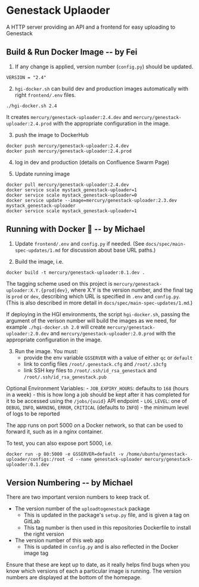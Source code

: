 # Genestack Uplaoder

A HTTP server providing an API and a frontend for easy uploading to Genestack

## Build & Run Docker Image -- by Fei

1. If any change is applied, version number (`config.py`) should be updated.

```
VERSION = "2.4"
```

2. `hgi-docker.sh` can build dev and production images automatically with right `frontend/.env` files. 

```
./hgi-docker.sh 2.4
```
It creates `mercury/genestack-uploader:2.4.dev` and `mercury/genestack-uploader:2.4.prod` with the appropriate configuration in the image.

3. push the image to DockerHub

```
docker push mercury/genestack-uploader:2.4.dev
docker push mercury/genestack-uploader:2.4.prod
```

4. log in dev and production (details on Confluence Swarm Page)

5. Update running image

```
docker pull mercury/genestack-uploader:2.4.dev
docker service scale mystack_genestack-uploader=1
docker service scale mystack_genestack-uploader=0
docker service update --image=mercury/genestack-uploader:2.3.dev mystack_genestack-uploader 
docker service scale mystack_genestack-uploader=1
```

## Running with Docker 🐳 -- by Michael

1. Update `frontend/.env` and `config.py` if needed. (See `docs/spec/main-spec-updates/1.md` for discussion about base URL paths.)

2. Build the image, i.e. 

```
docker build -t mercury/genestack-uploader:0.1.dev .
```

The tagging scheme used on this project is `mercury/genestack-uploader:X.Y.{prod|dev}`, where X.Y is the version number, and the final tag is `prod` or `dev`, describing which URL is specified in `.env` and `config.py`. (This is also described in more detail in `docs/spec/main-spec-updates/1.md`.)

If deploying in the HGI environments, the script `hgi-docker.sh`, passing the argument of the verison number will build the images as we need, for example `./hgi-docker.sh 2.0` will create `mercury/genestack-uploader:2.0.dev` and `mercury/genestack-uploader:2.0.prod` with the appropriate configuration in the image.

3. Run the image. You must:
    - provide the env variable `GSSERVER` with a value of either `qc` or `default`
    - link to config files `/root/.genestack.cfg` and `/root/.s3cfg`
    - link SSH key files to `/root/.ssh/id_rsa_genestack` and `/root/.ssh/id_rsa_genestack.pub`

Optional Environment Variables:
    - `JOB_EXPIRY_HOURS`: defaults to `168` (hours in a week) - this is how long a job should be kept after it has completed for it to be accessed using the `/jobs/{uuid}` API endpoint
    - `LOG_LEVEL`: one of `DEBUG`, `INFO`, `WARNING`, `ERROR`, `CRITICAL` (defaults to `INFO`) - the minimum level of logs to be reported

The app runs on port 5000 on a Docker network, so that can be used to forward it, such as in a nginx container.

To test, you can also expose port 5000, i.e.

```
docker run -p 80:5000 -e GSSERVER=default -v /home/ubuntu/genestack-uploader/configs:/root -d --name genestack-uploader mercury/genestack-uploader:0.1.dev
```

## Version Numbering -- by Michael

There are two important version numbers to keep track of.

- The version number of the `uploadtogenestack` package
    - This is updated in the package's `setup.py` file, and is given a tag on GitLab
    - This tag number is then used in this repositories Dockerfile to install the right version
- The version number of this web app
    - This is updated in `config.py` and is also reflected in the Docker image tag

Ensure that these are kept up to date, as it really helps find bugs when you know which versions of each a particular image is running. The version numbers are displayed at the bottom of the homepage.
